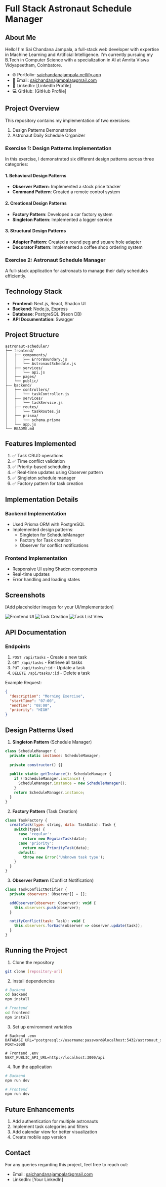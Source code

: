 # Full Stack Astronaut Schedule Manager

## About Me
Hello! I'm Sai Chandana Jampala, a full-stack web developer with expertise in Machine Learning and Artificial Intelligence. I'm currently pursuing my B.Tech in Computer Science with a specialization in AI at Amrita Viswa Vidyapeetham, Coimbatore.

- 🌐 Portfolio: [saichandanajampala.netlify.app](https://saichandanajampala.netlify.app)
- 📧 Email: saichandanajampala@gmail.com
- 🔗 LinkedIn: [LinkedIn Profile]
- 💻 GitHub: [GitHub Profile]

## Project Overview
This repository contains my implementation of two exercises:
1. Design Patterns Demonstration
2. Astronaut Daily Schedule Organizer

### Exercise 1: Design Patterns Implementation
In this exercise, I demonstrated six different design patterns across three categories:

#### 1. Behavioral Design Patterns
- **Observer Pattern**: Implemented a stock price tracker
- **Command Pattern**: Created a remote control system

#### 2. Creational Design Patterns
- **Factory Pattern**: Developed a car factory system
- **Singleton Pattern**: Implemented a logger service

#### 3. Structural Design Patterns
- **Adapter Pattern**: Created a round peg and square hole adapter
- **Decorator Pattern**: Implemented a coffee shop ordering system

### Exercise 2: Astronaut Schedule Manager
A full-stack application for astronauts to manage their daily schedules efficiently.

## Technology Stack
- **Frontend**: Next.js, React, Shadcn UI
- **Backend**: Node.js, Express
- **Database**: PostgreSQL (Neon DB)
- **API Documentation**: Swagger

## Project Structure
```
astronaut-scheduler/
├── frontend/
│   ├── components/
│   │   ├── ErrorBoundary.js
│   │   └── AstronautSchedule.js
│   ├── services/
│   │   └── api.js
│   ├── pages/
│   └── public/
├── backend/
│   ├── controllers/
│   │   └── taskController.js
│   ├── services/
│   │   └── taskService.js
│   ├── routes/
│   │   └── taskRoutes.js
│   ├── prisma/
│   │   └── schema.prisma
│   └── app.js
└── README.md
```

## Features Implemented
1. ✅ Task CRUD operations
2. ✅ Time conflict validation
3. ✅ Priority-based scheduling
4. ✅ Real-time updates using Observer pattern
5. ✅ Singleton schedule manager
6. ✅ Factory pattern for task creation

## Implementation Details

### Backend Implementation
- Used Prisma ORM with PostgreSQL
- Implemented design patterns:
  - Singleton for ScheduleManager
  - Factory for Task creation
  - Observer for conflict notifications

### Frontend Implementation
- Responsive UI using Shadcn components
- Real-time updates
- Error handling and loading states

## Screenshots

[Add placeholder images for your UI/implementation]

<img src="/api/placeholder/400/300" alt="Frontend UI" />
<img src="/api/placeholder/400/300" alt="Task Creation" />
<img src="/api/placeholder/400/300" alt="Task List View" />

## API Documentation

### Endpoints
1. `POST /api/tasks` - Create a new task
2. `GET /api/tasks` - Retrieve all tasks
3. `PUT /api/tasks/:id` - Update a task
4. `DELETE /api/tasks/:id` - Delete a task

Example Request:
```json
{
  "description": "Morning Exercise",
  "startTime": "07:00",
  "endTime": "08:00",
  "priority": "HIGH"
}
```

## Design Patterns Used

1. **Singleton Pattern** (Schedule Manager)
```javascript
class ScheduleManager {
  private static instance: ScheduleManager;
  
  private constructor() {}
  
  public static getInstance(): ScheduleManager {
    if (!ScheduleManager.instance) {
      ScheduleManager.instance = new ScheduleManager();
    }
    return ScheduleManager.instance;
  }
}
```

2. **Factory Pattern** (Task Creation)
```javascript
class TaskFactory {
  createTask(type: string, data: TaskData): Task {
    switch(type) {
      case 'regular':
        return new RegularTask(data);
      case 'priority':
        return new PriorityTask(data);
      default:
        throw new Error('Unknown task type');
    }
  }
}
```

3. **Observer Pattern** (Conflict Notification)
```javascript
class TaskConflictNotifier {
  private observers: Observer[] = [];

  addObserver(observer: Observer): void {
    this.observers.push(observer);
  }

  notifyConflict(task: Task): void {
    this.observers.forEach(observer => observer.update(task));
  }
}
```

## Running the Project

1. Clone the repository
```bash
git clone [repository-url]
```

2. Install dependencies
```bash
# Backend
cd backend
npm install

# Frontend
cd frontend
npm install
```

3. Set up environment variables
```
# Backend .env
DATABASE_URL="postgresql://username:password@localhost:5432/astronaut_schedule"
PORT=3000

# Frontend .env
NEXT_PUBLIC_API_URL=http://localhost:3000/api
```

4. Run the application
```bash
# Backend
npm run dev

# Frontend
npm run dev
```

## Future Enhancements
1. Add authentication for multiple astronauts
2. Implement task categories and filters
3. Add calendar view for better visualization
4. Create mobile app version

## Contact
For any queries regarding this project, feel free to reach out:
- Email: saichandanajampala@gmail.com
- LinkedIn: [Your LinkedIn]
